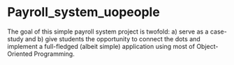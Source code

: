 # Payroll_system_uopeople
The goal of this simple payroll system project is twofold: a) serve as a case-study and b) give students the opportunity to connect the dots and implement a full-fledged (albeit simple) application using most of Object-Oriented Programming.
